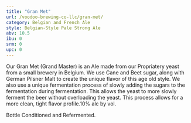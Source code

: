 ```yaml
---
title: "Gran Met"
url: /voodoo-brewing-co-llc/gran-met/
category: Belgian and French Ale
style: Belgian-Style Pale Strong Ale
abv: 10.5
ibu: 0
srm: 0
upc: 0
---
```

Our Gran Met (Grand Master) is an Ale made from our Propriatery yeast from a small brewery in Belgium. We use Cane and Beet sugar, along with German Pilsner Malt to create the unique flavor of this age old style. We also use a unique fermentation process of slowly adding the sugars to the fermentation during fermentation. This allows the yeast to more slowly ferment the beer without overloading the yeast. This process allows for a more clean, tight flavor profile.10% alc by vol. 

Bottle Conditioned and Refermented.
